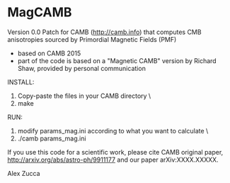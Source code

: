 # MagCAMB
Version 0.0
Patch for CAMB (http://camb.info) that computes CMB anisotropies sourced by Primordial Magnetic Fields (PMF)

- based on CAMB 2015
- part of the code is based on a "Magnetic CAMB" version by Richard Shaw, provided by personal communication

INSTALL: 
1. Copy-paste the files in your CAMB directory \\
2. make

RUN:
1. modify params_mag.ini according to what you want to calculate \\
2. ./camb params_mag.ini

If you use this code for a scientific work, please cite CAMB original paper, http://arxiv.org/abs/astro-ph/9911177 and our paper arXiv:XXXX.XXXXX.

Alex Zucca


